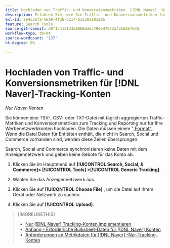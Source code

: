 ```yaml
---
title: Hochladen von Traffic- und Konversionsmetriken  [!DNL Naver]  Nur-Tracking-Konten
description: Erfahren Sie, wie Sie Traffic- und Konversionsmetriken für das Tracking und Reporting nur für  [!DNL Naver]  hochladen.
exl-id: 2e4c26fa-16a8-4f36-bc17-b3a38a18120b
feature: Search Tools
source-git-commit: d0f1c413134a0868ddec79ded7672af316267edd
workflow-type: tm+mt
source-wordcount: '137'
ht-degree: 0%

---
```


# Hochladen von Traffic- und Konversionsmetriken für [!DNL Naver]-Tracking-Konten

*Nur Naver-Konten*

Sie können eine TSV-, CSV- oder TXT-Datei mit täglich aggregierten Traffic-Metriken und Konversionsmetriken zum Tracking und Reporting nur für Ihre Werbenetzwerkkonten hochladen. Die Daten müssen einem &quot;[ Format“ ](naver-tracking-campaigns-data-requirements.md). Wenn die Datei Daten für Entitäten enthält, die nicht in Search, Social und Commerce vorhanden sind, werden diese Zeilen übersprungen.

Search, Social und Commerce synchronisieren keine Daten mit dem Anzeigennetzwerk und geben keine Gebote für das Konto ab.

1. Klicken Sie im Hauptmenü auf **[!UICONTROL Search, Social, & Commerce]> [!UICONTROL Tools] >[!UICONTROL Generic Tracking]**.

1. Wählen Sie das Anzeigennetzwerk aus.

1. Klicken Sie auf **[!UICONTROL Choose File]** , um die Datei auf Ihrem Gerät oder Netzwerk zu suchen.

1. Klicken Sie auf **[!UICONTROL Upload]**.

>[!MORELIKETHIS]
>
>* [Nur [!DNL Naver] Tracking-Konten implementieren](/help/search-social-commerce/campaign-management/naver-tracking-only-account-implement.md)
>* [Anhang - Erforderliche Bulksheet-Daten für  [!DNL Naver] Konten](/help/search-social-commerce/campaign-management/bulksheets/bulksheet-data-formats/bulksheet-data-naver.md)
>* [Anforderungen an Metrikdaten für  [!DNL Naver] -Nur-Tracking-Konten](/help/search-social-commerce/tools/metrics-upload-tracking-campaigns/naver-tracking-campaigns-data-requirements.md)
